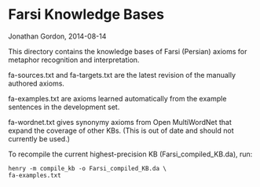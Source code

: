 # Farsi Knowledge Bases
Jonathan Gordon, 2014-08-14

This directory contains the knowledge bases of Farsi (Persian) axioms for
metaphor recognition and interpretation.

fa-sources.txt and fa-targets.txt are the latest revision of the
manually authored axioms.

fa-examples.txt are axioms learned automatically from the example
sentences in the development set.

fa-wordnet.txt gives synonymy axioms from Open MultiWordNet that expand
the coverage of other KBs. (This is out of date and should not currently
be used.)

To recompile the current highest-precision KB (Farsi_compiled_KB.da),
run:

    henry -m compile_kb -o Farsi_compiled_KB.da \
    fa-examples.txt
